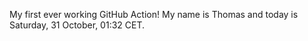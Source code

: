 My first ever working GitHub Action!
My name is Thomas and today is Saturday, 31 October, 01:32 CET. 

